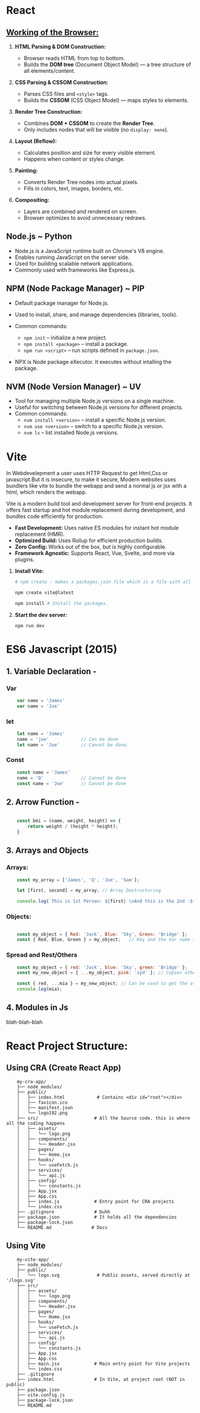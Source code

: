 # React 

## [Working of the Browser:](https://www.youtube.com/watch?v=5rLFYtXHo9s)

1. **HTML Parsing & DOM Construction:**  
    - Browser reads HTML from top to bottom.
    - Builds the **DOM tree** (Document Object Model) — a tree structure of all elements/content.

2. **CSS Parsing & CSSOM Construction:**  
    - Parses CSS files and `<style>` tags.
    - Builds the **CSSOM** (CSS Object Model) — maps styles to elements.

3. **Render Tree Construction:**  
    - Combines **DOM + CSSOM** to create the **Render Tree**.
    - Only includes nodes that will be visible (no `display: none`).

4. **Layout (Reflow):**  
    - Calculates position and size for every visible element.
    - Happens when content or styles change.

5. **Painting:**  
    - Converts Render Tree nodes into actual pixels.
    - Fills in colors, text, images, borders, etc.

6. **Compositing:**  
    - Layers are combined and rendered on screen.
    - Browser optimizes to avoid unnecessary redraws.


## Node.js ~ Python

- Node.js is a JavaScript runtime built on Chrome's V8 engine.
- Enables running JavaScript on the server side.
- Used for building scalable network applications.
- Commonly used with frameworks like Express.js.

## NPM (Node Package Manager) ~ PIP

- Default package manager for Node.js.
- Used to install, share, and manage dependencies (libraries, tools).
- Common commands:
    - `npm init` – initialize a new project.
    - `npm install <package>` – install a package.
    - `npm run <script>` – run scripts defined in `package.json`.

- NPX is Node package eXecutor. It executes without intalling the package.  

## NVM (Node Version Manager) ~ UV

- Tool for managing multiple Node.js versions on a single machine.
- Useful for switching between Node.js versions for different projects.
- Common commands:
    - `nvm install <version>` – install a specific Node.js version.
    - `nvm use <version>` – switch to a specific Node.js version.
    - `nvm ls` – list installed Node.js versions.

# Vite

In Webdevelepment a user uses HTTP Request to get Html,Css or javascript.But it is insecure, to make it secure, Modern websites uses bundlers like vite to bundle the webapp and send a normal js or jsx with a html, which renders the webapp.

Vite is a modern build tool and development server for front-end projects. It offers fast startup and hot module replacement during development, and bundles code efficiently for production.

- **Fast Development:** Uses native ES modules for instant hot module replacement (HMR).
- **Optimized Build:** Uses Rollup for efficient production builds.
- **Zero Config:** Works out of the box, but is highly configurable.
- **Framework Agnostic:** Supports React, Vue, Svelte, and more via plugins.

1. **Install Vite:**
    ```bash
    # npm create : makes a packages.json file which is a file with all the dependencies which are need for the package. #
    
    npm create vite@latest 

    npm install # Install the packages.

    ```
2. **Start the dev server:**
    ```
    npm run dev
    ```

# ES6 Javascript (2015)

## 1. Variable Declaration - 

### Var 
```javascript
    var name = 'James'
    var name = 'Joe'
```
### let
```javascript
    let name = 'James'
    name = 'joe'            // Can be done
    let name = 'Joe'        // Cannot be done. 
```
### Const 
```javascript
    const name = 'James'
    name = 'Q'              // Cannot be done
    const name = 'Joe'      // Cannot be done
```

## 2. Arrow Function -

```javascript

    const bmi = (name, weight, height) => {
        return weight / (height * height);
    }
```

## 3. Arrays and Objects  

### Arrays: 

```javascript
    const my_array = ['James', 'Q', 'Joe', 'Sam'];

    let [first, second] = my_array; // Array Destructuring

    console.log(`This is 1st Person: ${first} \nAnd this is the 2nd :${second}`);
```
### Objects: 
```javascript

    const my_object = { Red: 'Jack', Blue: 'Sky', Green: 'Bridge' };
    const { Red, Blue, Green } = my_object;   // Key and the Var name should be same.

```

### Spread and Rest/Others 
```javascript
    const my_object = { red: 'Jack', blue: 'Sky', green: 'Bridge' };
    const my_new_object = { ...my_object, pink: 'syd' }; // Copies other element from old element.

    const { red, ...mia } = my_new_object; // Can be used to get the other elements.
    console.log(mia);
```

## 4. Modules in Js 
blah-blah-blah


# React Project Structure: 

## Using CRA (Create React App)

```
    my-cra-app/
    ├── node_modules/            
    ├── public/                  
    │   ├── index.html            # Contains <div id="root"></div>
    │   ├── favicon.ico          
    │   ├── manifest.json        
    │   └── logo192.png          
    ├── src/                     # All the Source code. this is where all the coding happens
    │   ├── assets/              
    │   │   └── logo.png         
    │   ├── components/          
    │   │   └── Header.jsx       
    │   ├── pages/               
    │   │   └── Home.jsx         
    │   ├── hooks/               
    │   │   └── useFetch.js      
    │   ├── services/            
    │   │   └── api.js           
    │   ├── config/              
    │   │   └── constants.js     
    │   ├── App.jsx              
    │   ├── App.css              
    │   ├── index.js             # Entry point for CRA projects
    │   └── index.css            
    ├── .gitignore               # Duhh
    ├── package.json             # It holds all the dependencies 
    ├── package-lock.json        
    └── README.md               # Docs 
```
## Using Vite 
```
    my-vite-app/
    ├── node_modules/            
    ├── public/                  
    │   └── logo.svg              # Public assets, served directly at '/logo.svg'
    ├── src/                     
    │   ├── assets/              
    │   │   └── logo.png         
    │   ├── components/          
    │   │   └── Header.jsx       
    │   ├── pages/               
    │   │   └── Home.jsx         
    │   ├── hooks/               
    │   │   └── useFetch.js      
    │   ├── services/            
    │   │   └── api.js           
    │   ├── config/              
    │   │   └── constants.js     
    │   ├── App.jsx              
    │   ├── App.css              
    │   ├── main.jsx             # Main entry point for Vite projects
    │   └── index.css            
    ├── .gitignore               
    ├── index.html               # In Vite, at project root (NOT in public)
    ├── package.json             
    ├── vite.config.js           
    ├── package-lock.json        
    └── README.md                
```